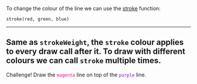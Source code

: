 To change the colour of the line we can use the [stroke](https://p5js.org/reference/#/p5/stroke) function:
```
stroke(red, green, blue)
```
---
Same as `strokeWeight`, the `stroke` colour applies to every draw call after it. To draw with different colours we can call `stroke` multiple times.
---
Challenge! Draw the <span style="color:#FF0088">`magenta`</span> line on top of the <span style="color:#8800FF">`purple`</span> line.